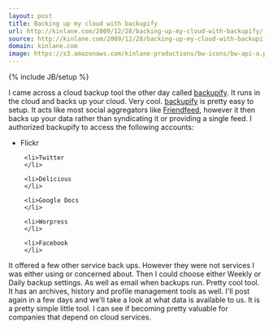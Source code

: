 ```yaml
---
layout: post
title: Backing up my cloud with backupify
url: http://kinlane.com/2009/12/28/backing-up-my-cloud-with-backupify/
source: http://kinlane.com/2009/12/28/backing-up-my-cloud-with-backupify/
domain: kinlane.com
image: https://s3.amazonaws.com/kinlane-productions/bw-icons/bw-api-a.png
---
```

{% include JB/setup %}<p>
     I came across a cloud backup tool the other day called <a href="http://www.backupify.com">backupify</a>. It runs in the cloud and backs up your cloud. Very cool. <a href="http://www.backupify.com/">backupify</a> is pretty easy to setup. It acts like most social aggregators like <a href="http://www.friendfeed.com">Friendfeed</a>, however it then backs up your data rather than syndicating it or providing a single feed. I authorized backupify to access the following accounts:
</p>

<ul class="mainlist">
     <li>Flickr
     </li>

     <li>Twitter
     </li>

     <li>Delicious
     </li>

     <li>Google Docs
     </li>

     <li>Worpress
     </li>

     <li>Facebook
     </li>
</ul>

<p>
     It offered a few other service back ups. However they were not services I was either using or concerned about. Then I could choose either Weekly or Daily backup settings. As well as email when backups run. Pretty cool tool. It has an archives, history and profile management tools as well. I'll post again in a few days and we'll take a look at what data is available to us. It is a pretty simple little tool. I can see if becoming pretty valuable for companies that depend on cloud services.
</p>